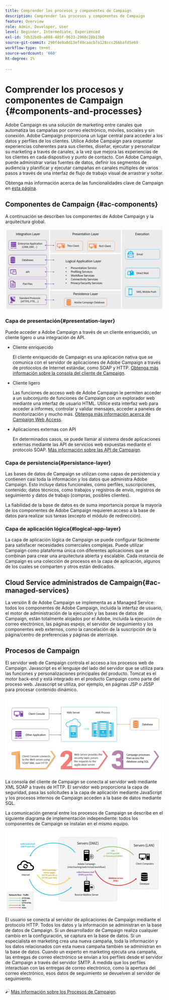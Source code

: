 ```yaml
---
title: Comprender los procesos y componentes de Campaign
description: Comprender los procesos y componentes de Campaign
feature: Overview
role: Admin, Developer, User
level: Beginner, Intermediate, Experienced
exl-id: 7db32bd8-a088-405f-9633-2968c28b13b0
source-git-commit: 290f4e9a0d13ef49caacb7a128ccc266bafd5e69
workflow-type: tm+mt
source-wordcount: '660'
ht-degree: 1%

---
```


# Comprender los procesos y componentes de Campaign {#components-and-processes}

Adobe Campaign es una solución de marketing entre canales que automatiza las campañas por correo electrónico, móviles, sociales y sin conexión. Adobe Campaign proporciona un lugar central para acceder a los datos y perfiles de los clientes. Utilice Adobe Campaign para orquestar experiencias coherentes para sus clientes, diseñar, ejecutar y personalizar su marketing a través de canales, a la vez que mejora las experiencias de los clientes en cada dispositivo y punto de contacto. Con Adobe Campaign, puede administrar varias fuentes de datos, definir los segmentos de audiencia y planificar y ejecutar campañas en canales múltiples de varios pasos a través de una interfaz de flujo de trabajo visual de arrastrar y soltar.

Obtenga más información acerca de las funcionalidades clave de Campaign en [esta página](../start/get-started.md).

## Componentes de Campaign {#ac-components}

A continuación se describen los componentes de Adobe Campaign y la arquitectura global.

![](assets/ac-components.png)

### Capa de presentación{#presentation-layer}

Puede acceder a Adobe Campaign a través de un cliente enriquecido, un cliente ligero o una integración de API.

* Cliente enriquecido

  El cliente enriquecido de Campaign es una aplicación nativa que se comunica con el servidor de aplicaciones de Adobe Campaign a través de protocolos de Internet estándar, como SOAP y HTTP. [Obtenga más información sobre la consola del cliente de Campaign](../start/connect.md).

* Cliente ligero

  Las funciones de acceso web de Adobe Campaign le permiten acceder a un subconjunto de funciones de Campaign con un explorador web mediante una interfaz de usuario HTML. Utilice esta interfaz web para acceder a informes, controlar y validar mensajes, acceder a paneles de monitorización y mucho más.  [Obtenga más información acerca de Campaign Web Access](../start/connect.md).

* Aplicaciones externas con API

  En determinados casos, se puede llamar al sistema desde aplicaciones externas mediante las API de servicios web expuestas mediante el protocolo SOAP. [Más información sobre las API de Campaign](../dev/api.md).

### Capa de persistencia{#persistance-layer}

Las bases de datos de Campaign se utilizan como capas de persistencia y contienen casi toda la información y los datos que administra Adobe Campaign. Esto incluye datos funcionales, como perfiles, suscripciones, contenido; datos técnicos, como trabajos y registros de envío, registros de seguimiento y datos de trabajo (compras, posibles clientes).

La fiabilidad de la base de datos es de suma importancia porque la mayoría de los componentes de Adobe Campaign requieren acceso a la base de datos para realizar sus tareas (excepto el módulo de redirección).

### Capa de aplicación lógica{#logical-app-layer}

La capa de aplicación lógica de Campaign se puede configurar fácilmente para satisfacer necesidades comerciales complejas. Puede utilizar Campaign como plataforma única con diferentes aplicaciones que se combinan para crear una arquitectura abierta y escalable. Cada instancia de Campaign es una colección de procesos en la capa de aplicación, algunos de los cuales se comparten y otros están dedicados.

## Cloud Service administrados de Campaign{#ac-managed-services}

La versión 8 de Adobe Campaign se implementa as a Managed Service: todos los componentes de Adobe Campaign, incluida la interfaz de usuario, el motor de administración de la ejecución y las bases de datos de Campaign, están totalmente alojados por el Adobe, incluida la ejecución de correo electrónico, las páginas espejo, el servidor de seguimiento y los componentes web externos, como la cancelación de la suscripción de la página/centro de preferencias y páginas de aterrizaje.

## Procesos de Campaign

El servidor web de Campaign controla el acceso a los procesos web de Campaign. Javascript es el lenguaje del lado del servidor que se utiliza para las funciones y personalizaciones principales del producto. Tomcat es el motor back-end y está integrado en el producto Campaign como parte del proceso web. Javascript se utiliza, por ejemplo, en páginas JSP o JSSP para procesar contenido dinámico.

![](assets/ac-processes.png)

La consola del cliente de Campaign se conecta al servidor web mediante XML SOAP a través de HTTP. El servidor web proporciona la capa de seguridad, pasa las solicitudes a la capa de aplicación mediante JavaScript y los procesos internos de Campaign acceden a la base de datos mediante SQL.

La comunicación general entre los procesos de Campaign se describe en el siguiente diagrama de implementación independiente: todos los componentes de Campaign se instalan en el mismo equipo.

![](assets/ac-standalone.png)

El usuario se conecta al servidor de aplicaciones de Campaign mediante el protocolo HTTP. Todos los datos y la información se administran en la base de datos de Campaign. Si un desarrollador de Campaign realiza cualquier cambio en la configuración, se captura en la base de datos. Si un especialista en marketing crea una nueva campaña, toda la información y los datos relacionados con esta nueva campaña también se administran en la base de datos. Cuando un experto en marketing ejecuta una campaña, las entregas de correo electrónico se envían a los perfiles desde el servidor de Campaign a través del servidor SMTP. A medida que los perfiles interactúan con las entregas de correo electrónico, como la apertura del correo electrónico, esos datos de seguimiento se devuelven al servidor de seguimiento.

![](../assets/do-not-localize/glass.png) [Más información sobre los Procesos de Campaign](../architecture/general-architecture.md#dev-env).
